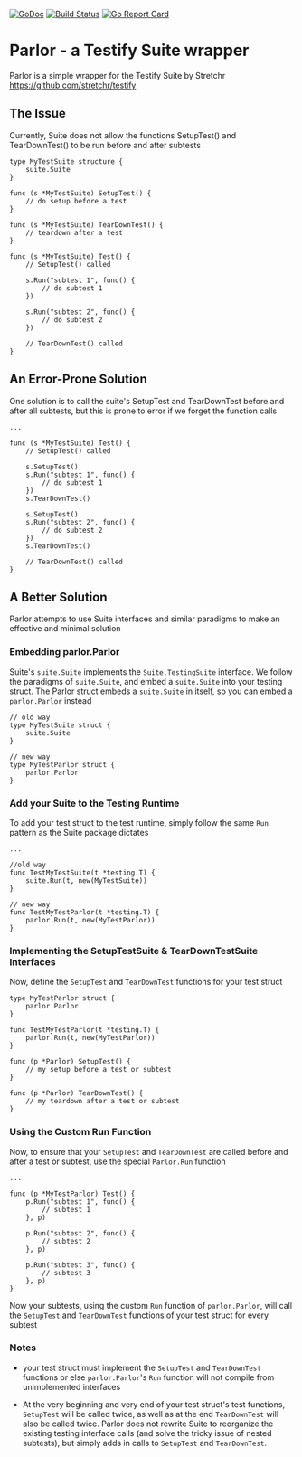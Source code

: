[![GoDoc](https://godoc.org/github.com/blocky/parlor?status.svg)](https://godoc.org/github.com/blocky/parlor)
[![Build Status](https://app.travis-ci.com/blocky/parlor.svg?token=JczzdP6eMqmEqysZ8pDf&branch=main)](https://app.travis-ci.com/blocky/parlor)
[![Go Report Card](https://goreportcard.com/badge/github.com/blocky/parlor)](https://goreportcard.com/report/github.com/blocky/parlor)

# Parlor - a Testify Suite wrapper
Parlor is a simple wrapper for the Testify Suite by Stretchr
https://github.com/stretchr/testify

## The Issue
Currently, Suite does not allow the functions SetupTest() and TearDownTest()
to be run before and after subtests
```
type MyTestSuite structure {
	suite.Suite
}

func (s *MyTestSuite) SetupTest() {
	// do setup before a test
}

func (s *MyTestSuite) TearDownTest() {
	// teardown after a test
}

func (s *MyTestSuite) Test() {
	// SetupTest() called

	s.Run("subtest 1", func() {
		// do subtest 1
	})

	s.Run("subtest 2", func() {
		// do subtest 2
	})

	// TearDownTest() called
}
```

## An Error-Prone Solution
One solution is to call the suite's SetupTest and TearDownTest before and after
all subtests, but this is prone to error if we forget the function calls
```
...

func (s *MyTestSuite) Test() {
	// SetupTest() called

	s.SetupTest()
	s.Run("subtest 1", func() {
		// do subtest 1
	})
	s.TearDownTest()

	s.SetupTest()
	s.Run("subtest 2", func() {
		// do subtest 2
	})
	s.TearDownTest()

	// TearDownTest() called
}
```

## A Better Solution
Parlor attempts to use Suite interfaces and similar paradigms to make an effective
and minimal solution

### Embedding parlor.Parlor
Suite's `suite.Suite` implements the `Suite.TestingSuite` interface. We follow
the paradigms of `suite.Suite`, and embed a `suite.Suite` into your testing struct. The Parlor
struct embeds a `suite.Suite` in itself, so you can embed a `parlor.Parlor` instead
```
// old way
type MyTestSuite struct {
	suite.Suite
}

// new way
type MyTestParlor struct {
	parlor.Parlor
}
```

### Add your Suite to the Testing Runtime
To add your test struct to the test runtime, simply follow the same `Run`
pattern as the Suite package dictates
```
...

//old way
func TestMyTestSuite(t *testing.T) {
	suite.Run(t, new(MyTestSuite))
}

// new way
func TestMyTestParlor(t *testing.T) {
	parlor.Run(t, new(MyTestParlor))
}
```

### Implementing the SetupTestSuite & TearDownTestSuite Interfaces
Now, define the `SetupTest` and `TearDownTest` functions for your test struct
```
type MyTestParlor struct {
	parlor.Parlor
}

func TestMyTestParlor(t *testing.T) {
	parlor.Run(t, new(MyTestParlor))
}

func (p *Parlor) SetupTest() {
	// my setup before a test or subtest
}

func (p *Parlor) TearDownTest() {
	// my teardown after a test or subtest
}
```

### Using the Custom Run Function
Now, to ensure that your `SetupTest` and `TearDownTest` are called before and
after a test or subtest, use the special `Parlor.Run` function
```
...

func (p *MyTestParlor) Test() {
	p.Run("subtest 1", func() {
		// subtest 1
	}, p)

	p.Run("subtest 2", func() {
		// subtest 2
	}, p)

	p.Run("subtest 3", func() {
		// subtest 3
	}, p)
}
```
Now your subtests, using the custom `Run` function of `parlor.Parlor`, will
call the `SetupTest` and `TearDownTest` functions of your test struct for every
subtest

### Notes
+ your test struct must implement the `SetupTest` and `TearDownTest`
functions or else `parlor.Parlor`'s `Run` function will not compile from
unimplemented interfaces

+ At the very beginning and very end of your test struct's test functions, `SetupTest`
will be called twice, as well as at the end `TearDownTest` will also be called
twice. Parlor does not rewrite Suite to reorganize the existing testing
interface calls (and solve the tricky issue of nested subtests), but simply adds
in calls to `SetupTest` and `TearDownTest`.